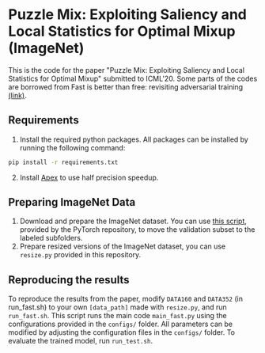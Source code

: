 # Puzzle Mix: Exploiting Saliency and Local Statistics for Optimal Mixup (ImageNet)
This is the code for the paper "Puzzle Mix: Exploiting Saliency and Local Statistics for Optimal Mixup" submitted to ICML'20. Some parts of the codes are borrowed from Fast is better than free: revisiting adversarial training [(link)](https://github.com/anonymous-sushi-armadillo/fast_is_better_than_free_imagenet).

## Requirements
1. Install the required python packages. All packages can be installed by running the following command:
```bash
pip install -r requirements.txt
```
2. Install [Apex](https://github.com/NVIDIA/apex) to use half precision speedup. 


## Preparing ImageNet Data
1. Download and prepare the ImageNet dataset. You can use [this script](https://raw.githubusercontent.com/soumith/imagenetloader.torch/master/valprep.sh), 
provided by the PyTorch repository, to move the validation subset to the labeled subfolders.
2. Prepare resized versions of the ImageNet dataset, you can use `resize.py` provided in this repository. 

## Reproducing the results
To reproduce the results from the paper, modify ```DATA160``` and ```DATA352``` (in run_fast.sh) to your own ```[data_path]``` made with `resize.py`, and run `run_fast.sh`. This script runs the main code `main_fast.py` using the configurations provided in the `configs/` folder. All parameters can be modified by adjusting the configuration files in the `configs/` folder. To evaluate the trained model, run `run_test.sh`.
